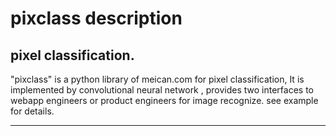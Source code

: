 ﻿# pixclass description

## pixel classification.

"pixclass" is a python library of meican.com for pixel classification, It is implemented by convolutional neural network , provides two interfaces to webapp engineers or product engineers for image recognize. 
see example for details.

------------------

